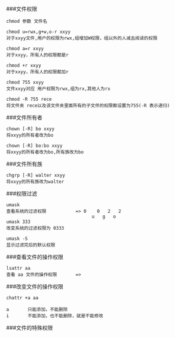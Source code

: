 ###文件权限
```
chmod 参数 文件名

chmod u=rwx,g+w,o-r xxyy
对于xxyy文件,用户的权限为rwx,组增加W权限，组以外的人减去阅读的权限

chmod a=r xxyy
对于xxyy，所有人的权限都是r

chmod +r xxyy
对于xxyy，所有人的权限都加r

chmod 755 xxyy
文件xxyy对应 用户权限为rwx,组为rx,其他人为rx

chmod -R 755 rece
将文件夹 rece以及该文件夹里面所有的子文件的权限都设置为755(-R 表示递归)

```

###文件所有者
```
chown [-R] bo xxyy
将xxyy的所有者改为bo

chown [-R] bo:bo xxyy
将xxyy的所有者改为bo,所有族改为bo
```

###文件所有族
```
chgrp [-R] walter xxyy
将xxyy的所有族改为walter
```

###权限过滤
```
umask
查看系统的过滤权限    		=> 0	0	2	2
								u 	g	o
umask 333
改变系统的过滤权限为 0333

umask -S
显示过滤完后的默认权限
```

###查看文件的操作权限
```
lsattr aa
查看 aa 文件的操作权限		=>
```

###改变文件的操作权限
```
chattr +a aa

a    	只能添加，不能删除
i		不能添加，也不能删除，就是不能修改

```

###文件的特殊权限
```
```